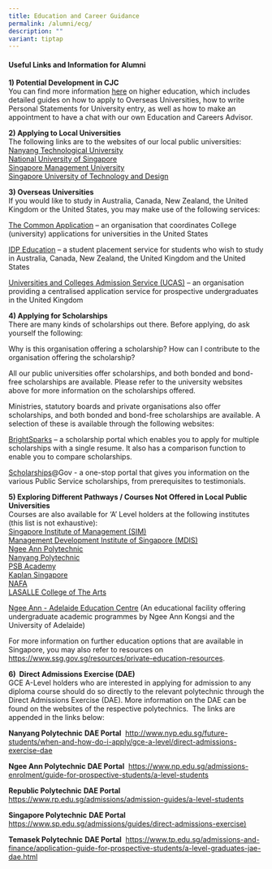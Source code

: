 ```yaml
---
title: Education and Career Guidance
permalink: /alumni/ecg/
description: ""
variant: tiptap
---
```

<h4><strong>Useful Links and Information for Alumni</strong></h4>
<p><strong>1) Potential Development in CJC</strong>
<br>You can find more information&nbsp;<a href="https://go.gov.sg/cjc-potentialdevt" rel="noopener noreferrer nofollow" target="_blank">here</a>&nbsp;on higher education,
which includes detailed guides on how to apply to Overseas Universities,
how to write Personal Statements for University entry, as well as how to
make an appointment to have a chat with our own Education and Careers Advisor.</p>
<p><strong>2) Applying to Local Universities</strong>
<br>The following links are to the websites of our local public universities:
<br><a href="http://www.ntu.edu.sg/" rel="noopener noreferrer nofollow" target="_blank">Nanyang Technological University</a>
<br><a href="http://www.nus.edu.sg/" rel="noopener noreferrer nofollow" target="_blank">National University of Singapore</a>
<br><a href="http://www.smu.edu.sg/" rel="noopener noreferrer nofollow" target="_blank">Singapore Management University</a>
<br><a href="http://www.sutd.edu.sg/" rel="noopener noreferrer nofollow" target="_blank">Singapore University of Technology and Design</a>
</p>
<p><strong>3) Overseas Universities</strong>
<br>If you would like to study in Australia, Canada, New Zealand, the United
Kingdom or the United States, you may make use of the following services:</p>
<p><a href="http://www.commonapp.org/" rel="noopener noreferrer nofollow" target="_blank">The Common Application</a>&nbsp;–
an organisation that coordinates College (university) applications for
universities in the United States</p>
<p><a href="http://www.idp.com/" rel="noopener noreferrer nofollow" target="_blank">IDP Education</a>&nbsp;–
a student placement service for students who wish to study in Australia,
Canada, New Zealand, the United Kingdom and the United States</p>
<p><a href="http://www.ucas.com/" rel="noopener noreferrer nofollow" target="_blank">Universities and Colleges Admission Service (UCAS)</a>&nbsp;–
an organisation providing a centralised application service for prospective
undergraduates in the United Kingdom</p>
<p><strong>4) Applying for Scholarships</strong>
<br>There are many kinds of scholarships out there. Before applying, do ask
yourself the following:</p>
<p>Why is this organisation offering a scholarship? How can I contribute
to the organisation offering the scholarship?</p>
<p>All our public universities offer scholarships, and both bonded and bond-free
scholarships are available. Please refer to the university websites above
for more information on the scholarships offered.</p>
<p>Ministries, statutory boards and private organisations also offer scholarships,
and both bonded and bond-free scholarships are available. A selection of
these is available through the following websites:</p>
<p><a href="http://www.brightsparks.com.sg/" rel="noopener noreferrer nofollow" target="_blank">BrightSparks</a>&nbsp;–
a scholarship portal which enables you to apply for multiple scholarships
with a single resume. It also has a comparison function to enable you to
compare scholarships.</p>
<p><a href="http://www.scholarships.gov.sg/" rel="noopener noreferrer nofollow" target="_blank">Scholarships</a>@Gov&nbsp;-
a one-stop portal that gives you information on the various Public Service
scholarships, from prerequisites to testimonials.</p>
<p><strong>5) Exploring Different Pathways / Courses Not Offered in Local Public Universities</strong>
<br>Courses are also available for ‘A’ Level holders at the following institutes
(this list is not exhaustive):
<br><a href="http://www.sim.edu.sg/" rel="noopener noreferrer nofollow" target="_blank">Singapore Institute of Management (SIM)</a>
<br><a href="http://www.mdis.edu.sg/" rel="noopener noreferrer nofollow" target="_blank">Management Development Institute of Singapore (MDIS)</a>
<br><a href="http://www.np.edu.sg/" rel="noopener noreferrer nofollow" target="_blank">Ngee Ann Polytechnic</a>
<br><a href="http://www.nyp.edu.sg/" rel="noopener noreferrer nofollow" target="_blank">Nanyang Polytechnic</a>
<br><a href="http://www.psb-academy.edu.sg/" rel="noopener noreferrer nofollow" target="_blank">PSB Academy</a>
<br><a href="http://www.kaplan.com.sg/" rel="noopener noreferrer nofollow" target="_blank">Kaplan Singapore</a>
<br><a href="http://www.nafa.edu.sg/" rel="noopener noreferrer nofollow" target="_blank">NAFA</a>
<br><a href="http://www.lasalle.edu.sg/" rel="noopener noreferrer nofollow" target="_blank">LASALLE College of The Arts</a>
</p>
<p><a href="http://www.naa.edu.sg/" rel="noopener noreferrer nofollow" target="_blank">Ngee Ann - Adelaide Education Centre</a>&nbsp;(An
educational facility offering undergraduate academic programmes by Ngee
Ann Kongsi and the University of Adelaide)</p>
<p>For more information on further education options that are available in
Singapore, you may also refer to resources on <a href="https://www.ssg.gov.sg/resources/private-education-resources" rel="noopener nofollow" target="_blank">https://www.ssg.gov.sg/resources/private-education-resources</a>.</p>
<p><strong>6) &nbsp;Direct Admissions Exercise (DAE)</strong>
<br>GCE A-Level holders who are interested in applying for admission to any
diploma course should do so directly to the relevant polytechnic through
the Direct Admissions Exercise (DAE). More information on the DAE can be
found on the websites of the respective polytechnics. &nbsp;The links are
appended in the links below:</p>
<p><strong>Nanyang Polytechnic</strong>&nbsp;<strong>DAE Portal</strong>&nbsp;
<a href="http://www.nyp.edu.sg/future-students/when-and-how-do-i-apply/gce-a-level/direct-admissions-exercise-dae" rel="noopener noreferrer nofollow" target="_blank">http://www.nyp.edu.sg/future-students/when-and-how-do-i-apply/gce-a-level/direct-admissions-exercise-dae</a>
</p>
<p><strong>Ngee Ann Polytechnic</strong>&nbsp;<strong>DAE Portal</strong>&nbsp;
<a href="https://www.np.edu.sg/admissions-enrolment/guide-for-prospective-students/a-level-students" rel="noopener noreferrer nofollow" target="_blank">https://www.np.edu.sg/admissions-enrolment/guide-for-prospective-students/a-level-students</a>
</p>
<p><strong>Republic Polytechnic</strong>&nbsp;<strong>DAE Portal</strong>&nbsp;
<a href="https://www.rp.edu.sg/admissions/admission-guides/a-level-students" rel="noopener noreferrer nofollow" target="_blank">https://www.rp.edu.sg/admissions/admission-guides/a-level-students</a>
</p>
<p><strong>Singapore Polytechnic</strong>&nbsp;<strong>DAE Portal</strong>&nbsp;
<a href="https://www.sp.edu.sg/admissions/guides/direct-admissions-exercise" rel="noopener noreferrer nofollow" target="_blank">https://www.sp.edu.sg/admissions/guides/direct-admissions-exercise)</a>
</p>
<p><strong>Temasek Polytechnic</strong>&nbsp;<strong>DAE Portal</strong>&nbsp;
<a href="https://www.tp.edu.sg/admissions-and-finance/application-guide-for-prospective-students/a-level-graduates-jae-dae.html" rel="noopener noreferrer nofollow" target="_blank">https://www.tp.edu.sg/admissions-and-finance/application-guide-for-prospective-students/a-level-graduates-jae-dae.html</a>
</p>